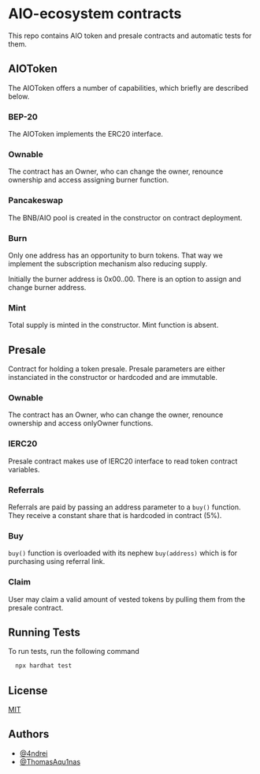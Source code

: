 # AIO-ecosystem contracts

This repo contains AIO token and presale contracts and automatic tests for them.

## AIOToken

The AIOToken offers a number of capabilities, which briefly are described below.

### BEP-20

The AIOToken implements the ERC20 interface.

### Ownable

The contract has an Owner, who can change the owner, renounce ownership and access assigning burner function.

### Pancakeswap

The BNB/AIO pool is created in the constructor on contract deployment.

### Burn

Only one address has an opportunity to burn tokens. That way we implement the subscription mechanism also reducing supply.

Initially the burner address is 0x00..00. There is an option to assign and change burner address.

### Mint

Total supply is minted in the constructor. Mint function is absent.

## Presale

Contract for holding a token presale. Presale parameters are either instanciated in the constructor or hardcoded and are immutable.

### Ownable

The contract has an Owner, who can change the owner, renounce ownership and access onlyOwner functions.

### IERC20

Presale contract makes use of IERC20 interface to read token contract variables.

### Referrals

Referrals are paid by passing an address parameter to a `buy()` function. They receive a constant share that is hardcoded in contract (5%).

### Buy

`buy()` function is overloaded with its nephew `buy(address)` which is for purchasing using referral link.

### Claim

User may claim a valid amount of vested tokens by pulling them from the presale contract.

## Running Tests

To run tests, run the following command

```bash
  npx hardhat test
```

## License

[MIT](https://choosealicense.com/licenses/mit/)

## Authors

- [@4ndrei](https://github.com/andrei-samokish)
- [@ThomasAqu1nas](https://github.com/ThomasAqu1nas)
